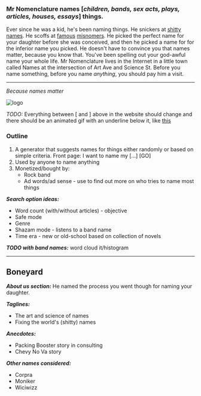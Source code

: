 ### Mr Nomenclature names [*children, bands, sex acts, plays, articles, houses, essays*] things. ###

Ever since he was a kid, he's been naming things.  He snickers at [shitty names](https://en.wikipedia.org/wiki/Dick_Armey). He scoffs at [famous](http://www.gaystarnews.com/article/one-worlds-biggest-firms-accidentally-changes-name-gay-underwear-mag090713/) [misnomers](http://www.snopes.com/business/misxlate/nova.asp).  He picked the perfect name for your daughter before she was conceived, and then he picked a name for for the inferior name you picked.  He doesn't have to convince you that names matter, because you know that.  You've been spelling out your god-awful name your whole life.  Mr Nomenclature lives in the Internet in a little town called Names at the intersection of Art Ave and Science St.  Before you name something, before you name *anything*, you should pay him a visit.

-------------------------------------------------------------------------------------------------------------------------------------------
*Because names matter*

![logo](https://photos-6.dropbox.com/t/2/AAC1ZBEO5xhL4_1I3Td0Yh2eo7KoPAWlQ6zjHs5vJS7Exg/12/24821873/png/32x32/1/_/1/2/Logo_small.png/ENWO1xIYmhogBygH/USqCyZnFOuE6UY7guzNf4gYi3FFQb12N3TnEEXK6JKs?size=800x600&size_mode=2)

*TODO:* Everything between [ and ] above in the website should change and there should be an animated gif with an underline below it, like [this](http://jsfiddle.net/jfriend00/n4mKw/) 

### Outline ###
1. A generator that suggests names for things either randomly or based on simple criteria.  Front page: I want to name my [...] [GO]
2. Used by anyone to name anything
3. Monetized/bought by:
    * Rock band 
    * Ad words/ad sense - use to find out more on who tries to name most things 

***Search option ideas:***

* Word count (with/without articles) - objective
* Safe mode
* Genre
* Shazam mode - listens to a band name
* Time era - new or old-school based on collection of novels

***TODO with band names:*** word cloud it/histogram

-----------------------------------------------------------------------------------------------------------------------------------------
## Boneyard ###

***About us section:***
 He named the process you went though for naming your daughter.

***Taglines:***
  
* The art and science of names
* Fixing the world's (shitty) names

***Anecdotes:***

* Packing Booster story in consulting
* Chevy No Va story  

***Other names considered:***  

* Corpra
* Moniker
* Wiciwizz